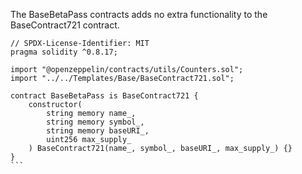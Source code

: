 The BaseBetaPass contracts adds no extra functionality to the BaseContract721 contract.

```
// SPDX-License-Identifier: MIT
pragma solidity ^0.8.17;
​
import "@openzeppelin/contracts/utils/Counters.sol";
import "../../Templates/Base/BaseContract721.sol";
​
contract BaseBetaPass is BaseContract721 {
    constructor(
        string memory name_,
        string memory symbol_,
        string memory baseURI_,
        uint256 max_supply_
    ) BaseContract721(name_, symbol_, baseURI_, max_supply_) {}
}
​```